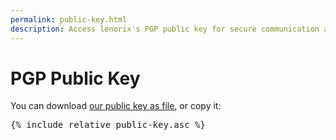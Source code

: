 ```yaml
---
permalink: public-key.html
description: Access lenorix's PGP public key for secure communication and data encryption. Enhance your digital security with our trusted key.
---
```


# PGP Public Key

You can download <a href="./public-key.asc">our public key as file</a>, or copy it:

<pre class="bg-black text-white">
{% include_relative public-key.asc %}
</pre>
